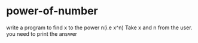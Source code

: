 # power-of-number
write a program to find x to the power n(i.e x^n) Take x and n from the user. you need to print the answer
